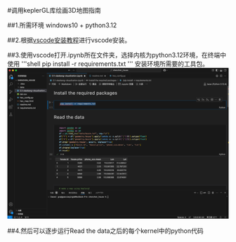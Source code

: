 #调用keplerGL库绘画3D地图指南

##1.所需环境 windows10 + python3.12

##2.根据[vscode安装教程](https://blog.csdn.net/m0_37738114/article/details/130709535?ops_request_misc=&request_id=&biz_id=102&utm_term=windows如何安装vscode并配置ipynb环境&utm_medium=distribute.pc_search_result.none-task-blog-2~all~sobaiduweb~default-0-130709535.142^v101^pc_search_result_base6&spm=1018.2226.3001.4187)进行vscode安装。

##3.使用vscode打开.ipynb所在文件夹，选择内核为python3.12环境，在终端中使用 
'''shell
pip install -r requirements.txt 
'''
安装环境所需要的工具包。
![alt text](<example.png>)

##4.然后可以逐步运行Read the data之后的每个kernel中的python代码
